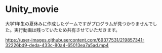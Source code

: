 # Unity_movie
大学1年生の夏休みに作成したゲームですがプログラムが見つかりませんでした。実行動画は残っていたため共有させていただきます。

https://user-images.githubusercontent.com/69377531/219857341-32226bd9-deda-433c-80a4-65013ea7a5ad.mp4

